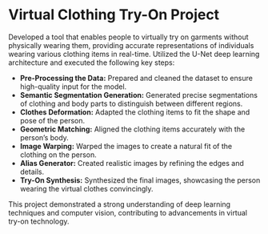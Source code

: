 # Virtual Clothing Try-On Project

Developed a tool that enables people to virtually try on garments without physically wearing them, providing accurate representations of individuals wearing various clothing items in real-time. Utilized the U-Net deep learning architecture and executed the following key steps:

- **Pre-Processing the Data:** Prepared and cleaned the dataset to ensure high-quality input for the model.
- **Semantic Segmentation Generation:** Generated precise segmentations of clothing and body parts to distinguish between different regions.
- **Clothes Deformation:** Adapted the clothing items to fit the shape and pose of the person.
- **Geometric Matching:** Aligned the clothing items accurately with the person’s body.
- **Image Warping:** Warped the images to create a natural fit of the clothing on the person.
- **Alias Generator:** Created realistic images by refining the edges and details.
- **Try-On Synthesis:** Synthesized the final images, showcasing the person wearing the virtual clothes convincingly.

This project demonstrated a strong understanding of deep learning techniques and computer vision, contributing to advancements in virtual try-on technology.
